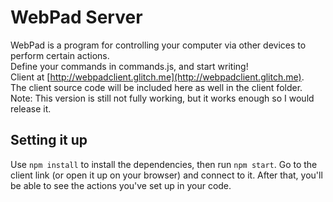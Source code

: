 # WebPad Server

WebPad is a program for controlling your computer via other devices to perform certain actions.  
Define your commands in commands.js, and start writing!  
Client at [http://webpadclient.glitch.me](http://webpadclient.glitch.me).  
The client source code will be included here as well in the client folder.  
Note: This version is still not fully working, but it works enough so I would release it.

## Setting it up

Use `npm install` to install the dependencies, then run `npm start`. Go to the client link (or open it up on your browser) and connect to it. After that, you'll be able to see the actions you've set up in your code.
